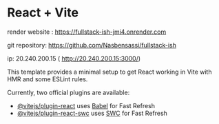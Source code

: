 # React + Vite

render website : https://fullstack-ish-jmi4.onrender.com

git repository: https://github.com/Nasbensassi/fullstack-ish

ip: 20.240.200.15 ( http://20.240.200.15:3000/)

This template provides a minimal setup to get React working in Vite with HMR and some ESLint rules.

Currently, two official plugins are available:

- [@vitejs/plugin-react](https://github.com/vitejs/vite-plugin-react/blob/main/packages/plugin-react/README.md) uses [Babel](https://babeljs.io/) for Fast Refresh
- [@vitejs/plugin-react-swc](https://github.com/vitejs/vite-plugin-react-swc) uses [SWC](https://swc.rs/) for Fast Refresh
